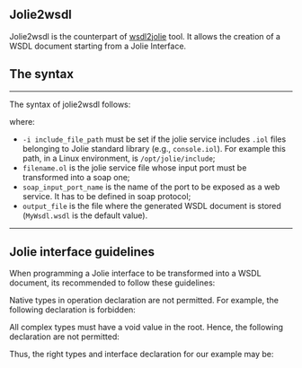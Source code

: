## Jolie2wsdl

Jolie2wsdl is the counterpart of [wsdl2jolie](web_services/wsdl2jolie) tool. It allows the creation of a WSDL document starting from a Jolie Interface.

## The syntax

---

The syntax of jolie2wsdl follows:

<div class="syntax" src="syntax_jolie2wsdl.ol"></div>

where:

- `-i include_file_path` must be set if the jolie service includes `.iol` files belonging to Jolie standard library (e.g., `console.iol`). For example this path, in a Linux environment, is `/opt/jolie/include`;
- `filename.ol` is the jolie service file whose input port must be transformed into a soap one;
- `soap_input_port_name` is the name of the port to be exposed as a web service. It has to be defined in soap protocol;
- `output_file` is the file where the generated WSDL document is stored (`MyWsdl.wsdl` is the default value).

---

## Jolie interface guidelines

When programming a Jolie interface to be transformed into a WSDL document, its recommended to follow these guidelines:

Native types in operation declaration are not permitted. For example, the following declaration is forbidden:

<div class="code" src="jolie2wsdl_1.ol"></div>

All complex types must have a void value in the root. Hence, the following declaration are not permitted:

<div class="code" src="jolie2wsdl_2.ol"></div>

Thus, the right types and interface declaration for our example may be:

<div class="code" src="jolie2wsdl_3.ol"></div>
